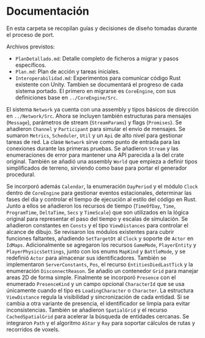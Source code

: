 # Documentación

En esta carpeta se recopilan guías y decisiones de diseño tomadas durante el proceso de port.

Archivos previstos:
- `PlanDetallado.md`: Detalle completo de ficheros a migrar y pasos específicos.
- `Plan.md`: Plan de acción y tareas iniciales.
- `Interoperabilidad.md`: Experimentos para comunicar código Rust existente con Unity.
Tambien se documentará el progreso de cada sistema portado. El primero en migrarse es `CoreEngine`, con sus definiciones base en `../CoreEngine/Src`.

El sistema `Network` ya cuenta con una assembly y tipos básicos de dirección en `../Network/Src`.
Ahora se incluyen también estructuras para mensajes (`Message`), parámetros de stream (`StreamParams`) y flags (`Promises`). Se añadieron `Channel` y `Participant` para simular el envío de mensajes.
Se sumaron `Metrics`, `Scheduler`, `Util` y un `Api` de alto nivel para gestionar tareas de red.
La clase `Network` sirve como punto de entrada para las conexiones durante las primeras pruebas. Se añadieron `Stream` y las enumeraciones de error para mantener una API parecida a la del crate original.
También se añadió una assembly `World` que empieza a definir tipos simplificados de terreno, sirviendo como base para portar el generador procedural.

Se incorporó además `Calendar`, la enumeración `DayPeriod` y el módulo `Clock`
dentro de `CoreEngine` para gestionar eventos estacionales, determinar las
fases del día y controlar el tiempo de ejecución al estilo del código en Rust.
Junto a ellos se añadieron los recursos de tiempo (`TimeOfDay`, `Time`,
`ProgramTime`, `DeltaTime`, `Secs` y `TimeScale`) que son utilizados en la lógica
original para representar el paso del tiempo y escalas de simulación.
Se añadieron constantes en `Consts` y el tipo `ViewDistances` para controlar el alcance de dibujo.
Se revisaron los módulos existentes para cubrir funciones faltantes, añadiendo `SetTargetDt` al `Clock` y soporte de `Actor` en `IdMaps`.
Adicionalmente se agregaron los recursos `GameMode`, `PlayerEntity` y `PlayerPhysicsSettings`, junto con los enums `MapKind` y `BattleMode`, y se redefinió `Actor` para almacenar sus identificadores. También se implementaron `ServerConstants`, `Pos`, el recurso `EntitiesDiedLastTick` y la enumeración `DisconnectReason`.
Se añadio un contenedor `Grid` para manejar areas 2D de forma simple.
Finalmente se incorporó `Presence` con el enumerado `PresenceKind` y un campo
opcional `CharacterId` que se usa únicamente cuando el tipo es
`LoadingCharacter` o `Character`. La estructura `ViewDistance` regula la
visibilidad y sincronización de cada entidad. Si se cambia a otra variante de
presencia, el identificador se limpia para evitar inconsistencias.
También se añadieron `SpatialGrid` y el recurso `CachedSpatialGrid` para acelerar la búsqueda de entidades cercanas.
Se integraron `Path` y el algoritmo `AStar` y `Ray` para soportar cálculos de rutas y recorridos de voxels.

